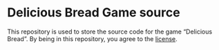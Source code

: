 # Delicious Bread Game source

This repository is used to store the source code for the game “Delicious Bread”.
By being in this repository, you agree to the [license](https://github.com/levalyukov/deliciousbreadgame/blob/main/README.md).
